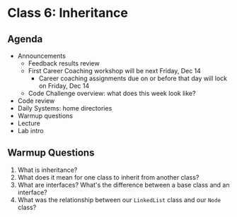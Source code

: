 # Class 6: Inheritance

## Agenda
- Announcements
  - Feedback results review
  - First Career Coaching workshop will be next Friday, Dec 14
    - Career coaching assignments due on or before that day will lock on Friday, Dec 14
  - Code Challenge overview: what does this week look like?
- Code review
- Daily Systems: home directories
- Warmup questions
- Lecture
- Lab intro

## Warmup Questions

1. What is inheritance?
2. What does it mean for one class to inherit from another class?
3. What are interfaces? What's the difference between a base class and an interface?
4. What was the relationship between our `LinkedList` class and our `Node` class?
